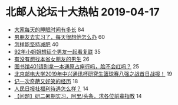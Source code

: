 # 北邮人论坛十大热帖 2019-04-17

- [大家每天的睡眠时间有多长](https://bbs.byr.cn/article/Health/216604) 84
- [男朋友去实习了，每天很想他怎么办](https://bbs.byr.cn/article/Feeling/3107167) 60
- [怎样能坚持减肥](https://bbs.byr.cn/article/Talking/6113573) 40
- [92年小姐姐想征个男友一起看复联](https://bbs.byr.cn/article/Friends/1921019) 35
- [有没有想找本省女朋友的男生](https://bbs.byr.cn/article/Shanxi/210377) 26
- [图书馆401请别拿一本通原占座行吗，脸不会红吗？](https://bbs.byr.cn/article/AimGraduate/1164781) 25
- [北京邮电大学2019年中兴通讯杯研究生篮球赛八强之战首日战报！](https://bbs.byr.cn/article/Basketball/610447) 19
- [记一次奇葩又好笑的经历](https://bbs.byr.cn/article/Joke/728425) 18
- [人民日报社福利待遇怎么样？](https://bbs.byr.cn/article/Job/2027057) 14
- [【问题】研二暑期实习，阿里/头条，求各位前辈指教](https://bbs.byr.cn/article/WorkLife/1121152) 14


